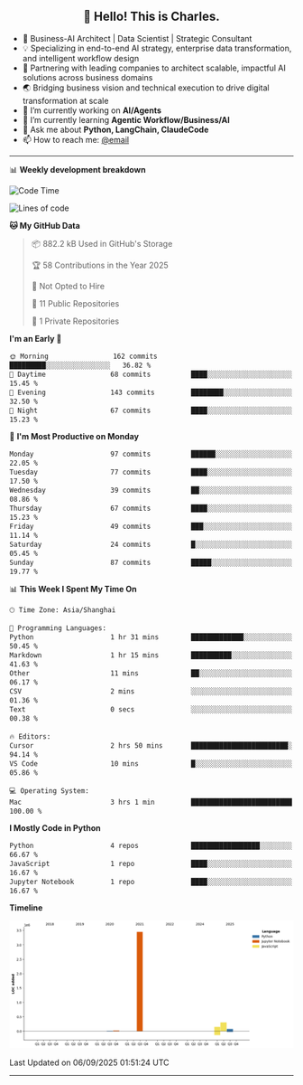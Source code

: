 <h2 align="center">👋 Hello! This is Charles.</h2>
<!--<p align="center">
  <a href="https://blog.athulcyriac.co">Blog</a> •
  <a href="https://twitter.com/athulcajay">Twitter</a>
</p>-->



-  🚀 Business-AI Architect | Data Scientist | Strategic Consultant
-  💡 Specializing in end-to-end AI strategy, enterprise data transformation, and intelligent workflow design
-  🏢 Partnering with leading companies to architect scalable, impactful AI solutions across business domains
-  🌏 Bridging business vision and technical execution to drive digital transformation at scale
- 🔭 I’m currently working on **AI/Agents**
- 🌱 I’m currently learning **Agentic Workflow/Business/AI**
- 💬 Ask me about **Python, LangChain, ClaudeCode**
- 📫 How to reach me: [@email](liuxinhe@outlook.com)

-------
📊 **Weekly development breakdown**
<!--START_SECTION:waka-->
![Code Time](http://img.shields.io/badge/Code%20Time-128%20hrs%2034%20mins-blue)

![Lines of code](https://img.shields.io/badge/From%20Hello%20World%20I%27ve%20Written-4.0%20million%20lines%20of%20code-blue)

**🐱 My GitHub Data** 

> 📦 882.2 kB Used in GitHub's Storage 
 > 
> 🏆 58 Contributions in the Year 2025
 > 
> 🚫 Not Opted to Hire
 > 
> 📜 11 Public Repositories 
 > 
> 🔑 1 Private Repositories 
 > 
**I'm an Early 🐤** 

```text
🌞 Morning                162 commits         █████████░░░░░░░░░░░░░░░░   36.82 % 
🌆 Daytime                68 commits          ████░░░░░░░░░░░░░░░░░░░░░   15.45 % 
🌃 Evening                143 commits         ████████░░░░░░░░░░░░░░░░░   32.50 % 
🌙 Night                  67 commits          ████░░░░░░░░░░░░░░░░░░░░░   15.23 % 
```
📅 **I'm Most Productive on Monday** 

```text
Monday                   97 commits          ██████░░░░░░░░░░░░░░░░░░░   22.05 % 
Tuesday                  77 commits          ████░░░░░░░░░░░░░░░░░░░░░   17.50 % 
Wednesday                39 commits          ██░░░░░░░░░░░░░░░░░░░░░░░   08.86 % 
Thursday                 67 commits          ████░░░░░░░░░░░░░░░░░░░░░   15.23 % 
Friday                   49 commits          ███░░░░░░░░░░░░░░░░░░░░░░   11.14 % 
Saturday                 24 commits          █░░░░░░░░░░░░░░░░░░░░░░░░   05.45 % 
Sunday                   87 commits          █████░░░░░░░░░░░░░░░░░░░░   19.77 % 
```


📊 **This Week I Spent My Time On** 

```text
🕑︎ Time Zone: Asia/Shanghai

💬 Programming Languages: 
Python                   1 hr 31 mins        █████████████░░░░░░░░░░░░   50.45 % 
Markdown                 1 hr 15 mins        ██████████░░░░░░░░░░░░░░░   41.63 % 
Other                    11 mins             ██░░░░░░░░░░░░░░░░░░░░░░░   06.17 % 
CSV                      2 mins              ░░░░░░░░░░░░░░░░░░░░░░░░░   01.36 % 
Text                     0 secs              ░░░░░░░░░░░░░░░░░░░░░░░░░   00.38 % 

🔥 Editors: 
Cursor                   2 hrs 50 mins       ████████████████████████░   94.14 % 
VS Code                  10 mins             █░░░░░░░░░░░░░░░░░░░░░░░░   05.86 % 

💻 Operating System: 
Mac                      3 hrs 1 min         █████████████████████████   100.00 % 
```

**I Mostly Code in Python** 

```text
Python                   4 repos             █████████████████░░░░░░░░   66.67 % 
JavaScript               1 repo              ████░░░░░░░░░░░░░░░░░░░░░   16.67 % 
Jupyter Notebook         1 repo              ████░░░░░░░░░░░░░░░░░░░░░   16.67 % 
```



**Timeline**

![Lines of Code chart](https://raw.githubusercontent.com/XinheLIU/XinheLIU/master/assets/bar_graph.png)


 Last Updated on 06/09/2025 01:51:24 UTC
<!--END_SECTION:waka-->
-------
<!--**XinheLIU/XinheLIU** is a ✨ _special_ ✨ repository because its `README.md` (this file) appears on your GitHub profile.
